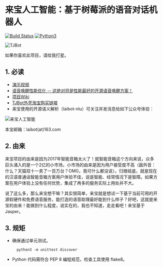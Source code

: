 来宝人工智能：基于树莓派的语音对话机器人
=================

[![Build Status](https://travis-ci.org/jjwang/laibot-client.svg?branch=master)](https://travis-ci.org/jjwang/laibot-client) [![Python3](https://img.shields.io/badge/python-3-blue.svg
)](https://www.python.org)

![TJBot](http://115.28.128.30/tjbot.jpg)

如果你喜欢此项目，请给我打星。

## 1. 必读
- [演示视频](http://v.youku.com/v_show/id_XMzIzNDUyNjQ5Mg==.html?spm=a2h3j.8428770.3416059.1)
- [语音唤醒性能优化 -- 这绝对将是性能最好的开源语音唤醒方案！](https://github.com/jjwang/laibot-client/wiki/%E8%AF%AD%E9%9F%B3%E5%94%A4%E9%86%92%E6%80%A7%E8%83%BD%E4%BC%98%E5%8C%96)
- [项目Wiki](https://github.com/jjwang/laibot-client/wiki)
- [TJBot外壳淘宝购买链接](https://item.taobao.com/item.htm?spm=a230r.1.14.24.602d176cLuq4DL&id=545308333122&ns=1&abbucket=13#detail)
- 来宝使用的开源语义解析（laibot-nlu）可关注并发消息给如下公众号体验：

![来宝人工智能](http://115.28.128.30/qrcode_for_laibot_bj_258.jpg)

本宝邮箱：laibot(at)163.com

## 2. 由来

来宝项目的由来是因为2017年智能音箱太火了！就智能音箱这个方向来说，众多巨头涌入的是一个2亿的小市场，小市场的由来是因为用户接受度不高（画外音：什么？天猫双十一卖了一百万台？OMG，我可什么都没说）。归根结底，就是现在的汉语普通话智能音箱方案用户体验不佳，说是智能、经常情况下是智障。如果方案在用户体验上没有任何优势，集成了再多的服务实际上用处并不大。

说了这么多，那么来宝想干嘛？其实很简单，来宝就是想试一下基于当前可用的开源软硬件和免费语音服务，能打造的语音助理最好能到什么样子？好吧，这就是来宝的由来！能做到什么程度，说实在的，我也不知道，走走看吧！来宝基于Jasper。

## 3. 规矩

- 确保通过单元测试。

        python3 -m unittest discover
- Python 代码需符合 PEP 8 编程规范，检查工具使用 flake8。

